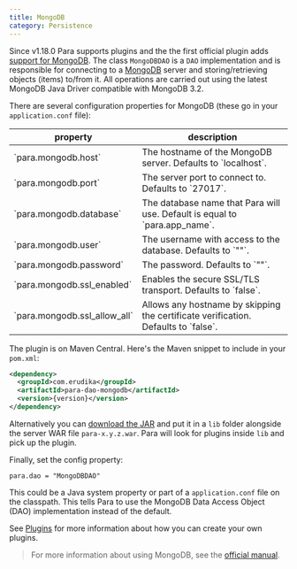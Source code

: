 ```yaml
---
title: MongoDB
category: Persistence
---
```


Since v1.18.0 Para supports plugins and the the first official plugin adds [support for MongoDB](https://github.com/Erudika/para-dao-mongodb).
The class `MongoDBDAO` is a `DAO` implementation and is responsible for connecting to a [MongoDB](https://www.mongodb.org/)
server and storing/retrieving objects (items) to/from it. All operations are carried out using the latest MongoDB
Java Driver compatible with MongoDB 3.2.

There are several configuration properties for MongoDB (these go in your `application.conf` file):

<table class="table table-striped">
	<thead>
		<tr>
			<th>property</th>
			<th>description</th>
		</tr>
	</thead>
	<tbody>
		<tr><td>`para.mongodb.host`</td><td> The hostname of the MongoDB server. Defaults to `localhost`.</td></tr>
		<tr><td>`para.mongodb.port`</td><td> The server port to connect to. Defaults to `27017`.</td></tr>
		<tr><td>`para.mongodb.database`</td><td> The database name that Para will use. Default is equal to `para.app_name`.</td></tr>
		<tr><td>`para.mongodb.user`</td><td> The username with access to the database. Defaults to `""`.</td></tr>
		<tr><td>`para.mongodb.password`</td><td> The password. Defaults to `""`.</td></tr>
		<tr><td>`para.mongodb.ssl_enabled`</td><td> Enables the secure SSL/TLS transport. Defaults to `false`.</td></tr>
		<tr><td>`para.mongodb.ssl_allow_all`</td><td> Allows any hostname by skipping the certificate verification. Defaults to `false`.</td></tr>
	</tbody>
</table>

The plugin is on Maven Central. Here's the Maven snippet to include in your `pom.xml`:

```xml
<dependency>
  <groupId>com.erudika</groupId>
  <artifactId>para-dao-mongodb</artifactId>
  <version>{version}</version>
</dependency>
```

Alternatively you can [download the JAR](https://github.com/Erudika/para-dao-mongodb/releases) and put it in a
`lib` folder alongside the server WAR file `para-x.y.z.war`. Para will look for plugins inside `lib` and pick up
the plugin.

Finally, set the config property:
```
para.dao = "MongoDBDAO"
```
This could be a Java system property or part of a `application.conf` file on the classpath.
This tells Para to use the MongoDB Data Access Object (DAO) implementation instead of the default.

See [Plugins](#008-plugins) for more information about how you can create your own plugins.

> For more information about using MongoDB, see the [official manual](https://docs.mongodb.org/manual/).
